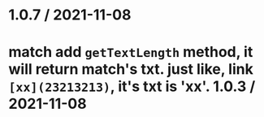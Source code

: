 1.0.7 / 2021-11-08
===================

match add `getTextLength` method, it will return match's txt.
just like, link `[xx](23213213)`, it's txt is 'xx'. 
1.0.3 / 2021-11-08
===================

